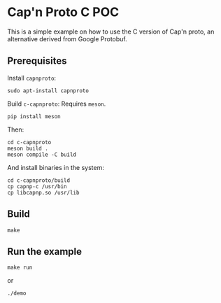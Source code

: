 # Cap'n Proto C POC

This is a simple example on how to use
the C version of Cap'n proto,
an alternative derived from Google Protobuf.

## Prerequisites

Install `capnproto`:

```
sudo apt-install capnproto
```

Build `c-capnproto`:
Requires `meson`.

```
pip install meson
```

Then:

```
cd c-capnproto
meson build .
meson compile -C build
```

And install binaries in the system:

```
cd c-capnproto/build
cp capnp-c /usr/bin
cp libcapnp.so /usr/lib
```

## Build

```
make
```

## Run the example

```
make run
```

or 

```
./demo
```
